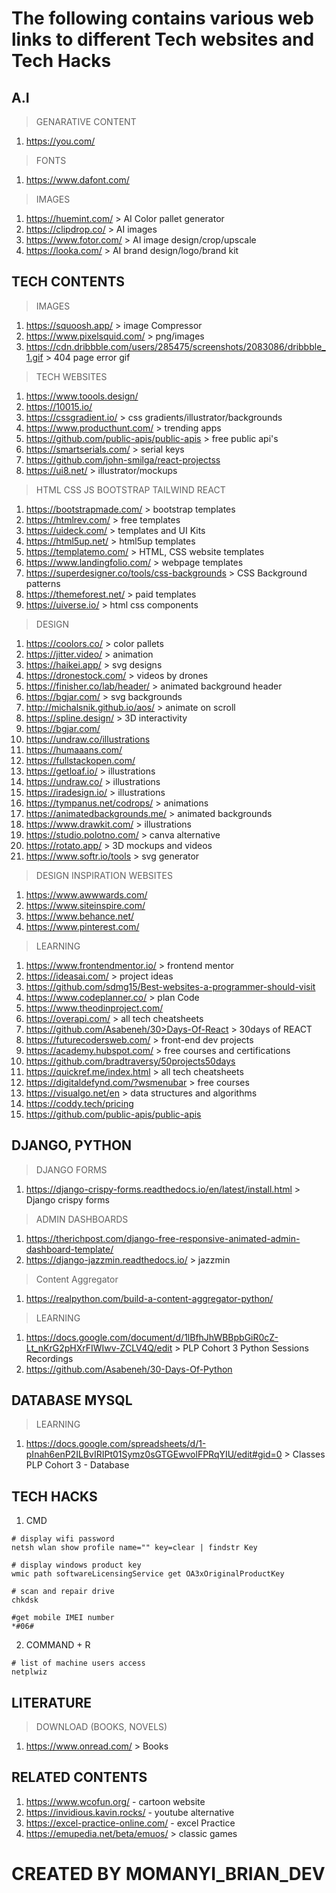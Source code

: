 # The following contains various web links to different Tech websites and Tech Hacks

## A.I
> GENARATIVE CONTENT
1. https://you.com/


> FONTS
1. https://www.dafont.com/


> IMAGES
1. https://huemint.com/ > AI Color pallet generator
2. https://clipdrop.co/ > AI images
3. https://www.fotor.com/ > AI image design/crop/upscale
4. https://looka.com/ > AI brand design/logo/brand kit

## TECH CONTENTS
> IMAGES
1. https://squoosh.app/ >  image Compressor
2. https://www.pixelsquid.com/ > png/images
3. https://cdn.dribbble.com/users/285475/screenshots/2083086/dribbble_1.gif > 404 page error gif

> TECH WEBSITES
1. https://www.toools.design/
2. https://10015.io/
3. https://cssgradient.io/ > css gradients/illustrator/backgrounds
4. https://www.producthunt.com/ > trending apps
5. https://github.com/public-apis/public-apis > free public api's
6. https://smartserials.com/ > serial keys
7. https://github.com/john-smilga/react-projectss
8. https://ui8.net/ > illustrator/mockups

> HTML CSS JS BOOTSTRAP TAILWIND REACT
1. https://bootstrapmade.com/ > bootstrap templates
2. https://htmlrev.com/ > free templates
3. https://uideck.com/ > templates and UI Kits
4. https://html5up.net/ > html5up templates
5. https://templatemo.com/ > HTML, CSS website templates
6. https://www.landingfolio.com/ > webpage templates
7. https://superdesigner.co/tools/css-backgrounds > CSS Background patterns
8. https://themeforest.net/ > paid templates
9. https://uiverse.io/ > html css components


> DESIGN
1. https://coolors.co/ > color pallets
2. https://jitter.video/ > animation
3. https://haikei.app/ > svg designs
4. https://dronestock.com/ > videos by drones
5. https://finisher.co/lab/header/ > animated background header
6. https://bgjar.com/ > svg backgrounds
7. http://michalsnik.github.io/aos/ > animate on scroll
8. https://spline.design/ > 3D interactivity
9. https://bgjar.com/
10. https://undraw.co/illustrations
11. https://humaaans.com/
12. https://fullstackopen.com/
13. https://getloaf.io/ > illustrations
14. https://undraw.co/ > illustrations
15. https://iradesign.io/ > illustrations
16. https://tympanus.net/codrops/ > animations
17. https://animatedbackgrounds.me/ > animated backgrounds
18. https://www.drawkit.com/ > illustrations
19. https://studio.polotno.com/ > canva alternative
20. https://rotato.app/ > 3D mockups and videos
21. https://www.softr.io/tools > svg generator


> DESIGN INSPIRATION WEBSITES
1. https://www.awwwards.com/
2. https://www.siteinspire.com/
3. https://www.behance.net/
4. https://www.pinterest.com/


> LEARNING
1. https://www.frontendmentor.io/ > frontend mentor
2. https://ideasai.com/ > project ideas
3. https://github.com/sdmg15/Best-websites-a-programmer-should-visit
4. https://www.codeplanner.co/ > plan Code
5. https://www.theodinproject.com/
6. https://overapi.com/ > all tech cheatsheets
7. https://github.com/Asabeneh/30>Days-Of-React > 30days of REACT
8. https://futurecodersweb.com/ > front-end dev projects
9. https://academy.hubspot.com/ > free courses and certifications
10. https://github.com/bradtraversy/50projects50days
11. https://quickref.me/index.html > all tech cheatsheets
12. https://digitaldefynd.com/?wsmenubar > free courses
13. https://visualgo.net/en > data structures and algorithms
14. https://coddy.tech/pricing
15. https://github.com/public-apis/public-apis


## DJANGO, PYTHON
> DJANGO FORMS
1. https://django-crispy-forms.readthedocs.io/en/latest/install.html > Django crispy forms


> ADMIN DASHBOARDS
1. https://therichpost.com/django-free-responsive-animated-admin-dashboard-template/
2. https://django-jazzmin.readthedocs.io/ > jazzmin

> Content Aggregator
1. https://realpython.com/build-a-content-aggregator-python/

> LEARNING
1. https://docs.google.com/document/d/1lBfhJhWBBpbGiR0cZ-Lt_nKrG2pHXrFIWIwv-ZCLV4Q/edit > PLP Cohort 3 Python Sessions Recordings
2. https://github.com/Asabeneh/30-Days-Of-Python


## DATABASE MYSQL
> LEARNING
1. https://docs.google.com/spreadsheets/d/1-pInah6enP2ILBvIRIPt01Symz0sGTGEwvolFPRqYIU/edit#gid=0 > Classes PLP Cohort 3 - Database


## TECH HACKS
1. CMD
```
# display wifi password
netsh wlan show profile name="" key=clear | findstr Key

# display windows product key
wmic path softwareLicensingService get OA3xOriginalProductKey

# scan and repair drive
chkdsk

#get mobile IMEI number
*#06#
```

2. COMMAND + R
```
# list of machine users access
netplwiz
```


## LITERATURE
> DOWNLOAD (BOOKS, NOVELS)
1. https://www.onread.com/ > Books

## RELATED CONTENTS
1. https://www.wcofun.org/ - cartoon website
2. https://invidious.kavin.rocks/ - youtube alternative
3. https://excel-practice-online.com/ - excel Practice
4. https://emupedia.net/beta/emuos/ > classic games

# CREATED BY MOMANYI_BRIAN_DEV
